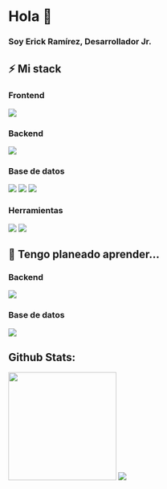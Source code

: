 # Hola 👋

### **Soy Erick Ramírez, Desarrollador Jr.**

## ⚡ Mi stack

### Frontend
<p>
  <img src="https://img.shields.io/badge/svelte-%23f1413d.svg?style=for-the-badge&logo=svelte&logoColor=white"/>
</p>

### Backend
<p>
  <img src="https://img.shields.io/badge/express.js-%23404d59.svg?style=for-the-badge&logo=express&logoColor=%2361DAFB"/>
</p>

### Base de datos
<p>
  <img src="https://img.shields.io/badge/MySQL-005C84?style=for-the-badge&logo=mysql&logoColor=white"/>
  <img src="https://img.shields.io/badge/PostgreSQL-316192?style=for-the-badge&logo=postgresql&logoColor=white"/>
  <img src="https://img.shields.io/badge/MongoDB-4EA94B?style=for-the-badge&logo=mongodb&logoColor=white">
</p>

### Herramientas
<p>
  <img src="https://img.shields.io/badge/GIT-E44C30?style=for-the-badge&logo=git&logoColor=white"/>
  <img src="https://img.shields.io/badge/GitHub-100000?style=for-the-badge&logo=github&logoColor=white"/>
</p>

<!-- ## 🌱 Actualmente estoy aprendiendo...  -->

## 🔭 Tengo planeado aprender...

### Backend
<p>
  <img src="https://img.shields.io/badge/go-%2300ADD8.svg?style=for-the-badge&logo=go&logoColor=white"/>
</p>

### Base de datos
<p>
  <img src="https://img.shields.io/badge/redis-%23DD0031.svg?&style=for-the-badge&logo=redis&logoColor=white">
</p>

<!-- ### Cloud
<p>

</p> -->

## Github Stats:
<p>
  <img height="215" src="https://github-readme-stats.vercel.app/api?username=erickramirezt&show_icons=true&theme=transparent">
  <img src="https://github-readme-stats.vercel.app/api/top-langs/?username=erickramirezt&layout=donut">  
</p>
